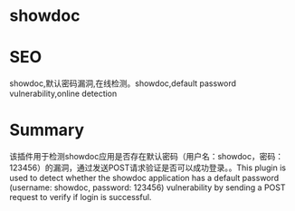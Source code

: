 # showdoc
# SEO
showdoc,默认密码漏洞,在线检测。showdoc,default password vulnerability,online detection
# Summary
该插件用于检测showdoc应用是否存在默认密码（用户名：showdoc，密码：123456）的漏洞，通过发送POST请求验证是否可以成功登录。。This plugin is used to detect whether the showdoc application has a default password (username: showdoc, password: 123456) vulnerability by sending a POST request to verify if login is successful.
